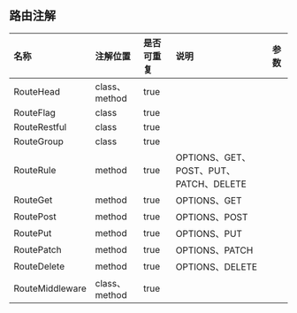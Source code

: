 



## 路由注解

| 名称            | 注解位置      | 是否可重复 | 说明                                   | 参数 |
| :-------------- | :------------ | :--------- | :------------------------------------- | :--- |
| RouteHead       | class、method | true       |
| RouteFlag       | class         | true       |
| RouteRestful    | class         | true       |                                        |
| RouteGroup      | class         | true       |                                        |
| RouteRule       | method        | true       | OPTIONS、GET、POST、PUT、PATCH、DELETE |
| RouteGet        | method        | true       | OPTIONS、GET                           |
| RoutePost       | method        | true       | OPTIONS、POST                          |
| RoutePut        | method        | true       | OPTIONS、PUT                           |
| RoutePatch      | method        | true       | OPTIONS、PATCH                         |
| RouteDelete     | method        | true       | OPTIONS、DELETE                        |
| RouteMiddleware | class、method | true       |